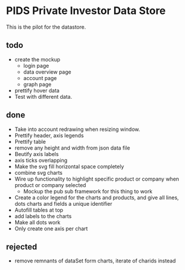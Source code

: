 # PIDS Private Investor Data Store

This is the pilot for the datastore.

## todo

* create the mockup
    * login page
    * data overview page
    * account page
    * graph page
* prettify hover data
* Test with different data.

## done

* Take into account redrawing when resizing window.
* Prettify header, axis legends
* Prettify table
* remove any height and width from json data file
* Beutify axis labels
* axis ticks overlapping
* Make the svg fill horizontal space completely
* combine svg charts
* Wire up functionality to highlight specific product or company when product or company selected
	* Mockup the pub sub framework for this thing to work
* Create a color legend for the charts and products, and give all lines, dots charts and fields a unique identifier
* Autofill tables at top
* add labels to the charts
* Make all dots work
* Only create one axis per chart

## rejected

* remove remnants of dataSet form charts, iterate of charids instead 
